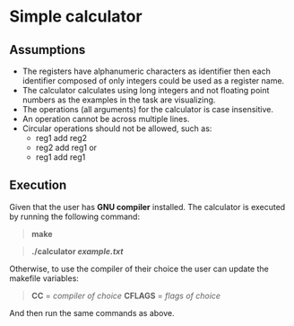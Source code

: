 # Simple calculator
## Assumptions   
 * The registers have alphanumeric characters as identifier then each identifier composed of only integers could be used as a register name.
 * The calculator calculates using long integers and not floating point numbers as the examples in the task are visualizing.
 * The operations (all arguments) for the calculator is case insensitive.
 * An operation cannot be across multiple lines. 
 * Circular operations should not be allowed, such as: 
    - reg1 add reg2
    - reg2 add reg1 
    or 
    - reg1 add reg1 

## Execution

Given that the user has **GNU compiler** installed.
The calculator is executed by running the following command:

>**make**

>**./calculator *example.txt***

Otherwise, to use the compiler of their choice the user can update the makefile variables:
>**CC** = *compiler of choice*
>**CFLAGS** = *flags of choice*

And then run the same commands as above.

